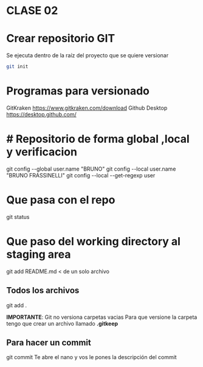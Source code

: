 # CLASE 02

# Crear repositorio GIT
Se ejecuta dentro de la raíz del proyecto que se quiere versionar
```bash
git init
```
# Programas para versionado

GitKraken https://www.gitkraken.com/download
Github Desktop https://desktop.github.com/
# # Repositorio de forma global ,local y verificacion
git config --global user.name "BRUNO"
git config --local user.name "BRUNO FRASSINELLI"
git config --local --get-regexp user

# Que pasa con el repo

git status

# Que paso del working directory al staging area
git add README.md < de un solo archivo

## Todos los archivos
git add .

**IMPORTANTE**: Git no versiona carpetas vacias
Para que versione la carpeta tengo que crear un archivo llamado **.gitkeep**

## Para hacer un commit
git commit
Te abre el nano y vos le pones la descripción del commit